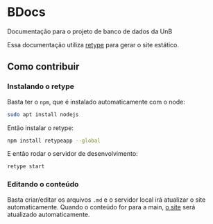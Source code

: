 # BDocs

Documentação para o projeto de banco de dados da UnB

Essa documentação utiliza [retype](https://retype.com/) para gerar o site estático.

## Como contribuir

### Instalando o retype

Basta ter o `npm`, que é instalado automaticamente com o node:

```bash
sudo apt install nodejs
```

Então instalar o retype:

```bash
npm install retypeapp --global
```

E então rodar o servidor de desenvolvimento:

```bash
retype start
```

### Editando o conteúdo

Basta criar/editar os arquivos `.md` e o servidor local irá atualizar o site automaticamente. Quando o conteúdo for para a main, [o site](https://artistrea.github.io/BDocs/) será atualizado automaticamente.
